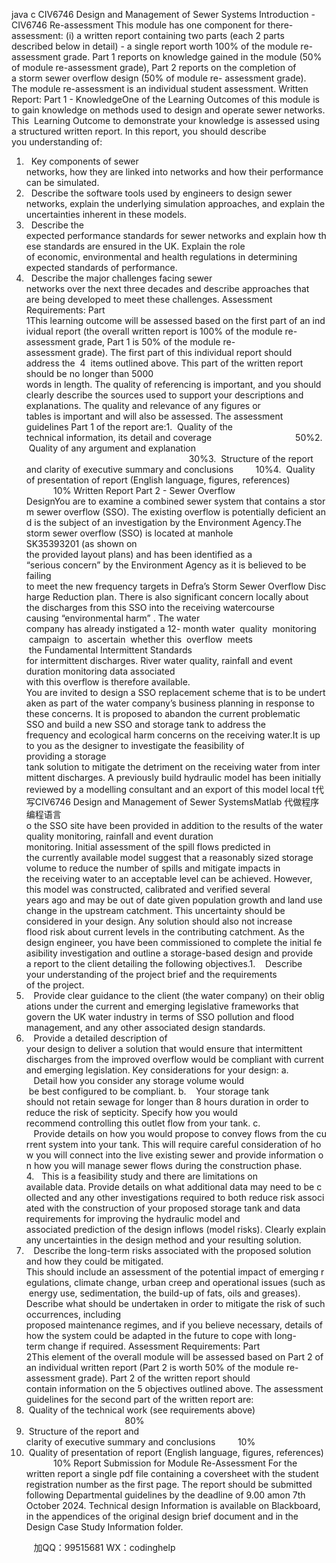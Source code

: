 java c
CIV6746 Design and Management of Sewer Systems
Introduction - CIV6746 Re-assessment
This module has one component for there-assessment:
(i) a written report containing two parts (each 2 parts described below in detail) - a single report worth 100% of the module re-assessment grade.
Part 1 reports on knowledge gained in the module (50% of module re-assessment grade), Part 2 reports on the completion of a storm sewer overflow design (50% of module re- assessment grade).
The module re-assessment is an individual student assessment.
Written Report: Part 1 - KnowledgeOne of the Learning Outcomes of this module is to gain knowledge on methods used to design and operate sewer networks. This  Learning Outcome to demonstrate your knowledge is assessed using a structured written report.
In this report, you should describe you understanding of:
1.   Key components of sewer networks, how they are linked into networks and how their performance can be simulated.
2.   Describe the software tools used by engineers to design sewer networks, explain the underlying simulation approaches, and explain the uncertainties inherent in these models.
3.   Describe the expected performance standards for sewer networks and explain how these standards are ensured in the UK. Explain the role of economic, environmental and health regulations in determining expected standards of performance.
4.   Describe the major challenges facing sewer networks over the next three decades and describe approaches that are being developed to meet these challenges.
Assessment Requirements: Part 1This learning outcome will be assessed based on the first part of an individual report (the overall written report is 100% of the module re-assessment grade, Part 1 is 50% of the module re-assessment grade). The first part of this individual report should address the  4  items outlined above. This part of the written report should be no longer than 5000 words in length. The quality of referencing is important, and you should clearly describe the sources used to support your descriptions and explanations. The quality and relevance of any figures or tables is important and will also be assessed.
The assessment guidelines Part 1 of the report are:1.  Quality of the technical information, its detail and coverage                                  50%2.  Quality of any argument and explanation                                                                   30%3.  Structure of the report and clarity of executive summary and conclusions         10%4.  Quality of presentation of report (English language, figures, references)            10%
Written Report Part 2 - Sewer Overflow DesignYou are to examine a combined sewer system that contains a storm sewer overflow (SSO). The existing overflow is potentially deficient and is the subject of an investigation by the Environment Agency.The storm sewer overflow (SSO) is located at manhole SK35393201 (as shown on the provided layout plans) and has been identified as a “serious concern” by the Environment Agency as it is believed to be failing to meet the new frequency targets in Defra’s Storm Sewer Overflow Discharge Reduction plan.
There is also significant concern locally about the discharges from this SSO into the receiving watercourse causing “environmental harm” . The water company has already instigated a 12- month water  quality  monitoring  campaign  to  ascertain  whether this  overflow  meets  the Fundamental Intermittent Standards for intermittent discharges. River water quality, rainfall and event duration monitoring data associated with this overflow is therefore available.
You are invited to design a SSO replacement scheme that is to be undertaken as part of the water company’s business planning in response to these concerns. It is proposed to abandon the current problematic SSO and build a new SSO and storage tank to address the frequency and ecological harm concerns on the receiving water.It is up to you as the designer to investigate the feasibility of providing a storage tank solution to mitigate the detriment on the receiving water from intermittent discharges. A previously build hydraulic model has been initially reviewed by a modelling consultant and an export of this model local t代 写CIV6746 Design and Management of Sewer SystemsMatlab
代做程序编程语言o the SSO site have been provided in addition to the results of the water quality monitoring, rainfall and event duration monitoring. Initial assessment of the spill flows predicted in the currently available model suggest that a reasonably sized storage volume to reduce the number of spills and mitigate impacts in the receiving water to an acceptable level can be achieved. However, this model was constructed, calibrated and verified several years ago and may be out of date given population growth and land use change in the upstream catchment. This uncertainty should be considered in your design. Any solution should also not increase flood risk about current levels in the contributing catchment. As the design engineer, you have been commissioned to complete the initial feasibility investigation and outline a storage-based design and provide a report to the client detailing the following objectives.1.    Describe your understanding of the project brief and the requirements of the project.
2.    Provide clear guidance to the client (the water company) on their obligations under the current and emerging legislative frameworks that govern the UK water industry in terms of SSO pollution and flood management, and any other associated design standards.
3.    Provide a detailed description of your design to deliver a solution that would ensure that intermittent discharges from the improved overflow would be compliant with current and emerging legislation. Key considerations for your design:
a.    Detail how you consider any storage volume would  be best configured to be compliant.
b.    Your storage tank should not retain sewage for longer than 8 hours duration in order to reduce the risk of septicity. Specify how you would recommend controlling this outlet flow from your tank.
c.    Provide details on how you would propose to convey flows from the current system into your tank. This will require careful consideration of how you will connect into the live existing sewer and provide information on how you will manage sewer flows during the construction phase.
4.   This is a feasibility study and there are limitations on available data. Provide details on what additional data may need to be collected and any other investigations required to both reduce risk associated with the construction of your proposed storage tank and data requirements for improving the hydraulic model and associated prediction of the design inflows (model risks). Clearly explain any uncertainties in the design method and your resulting solution.
5.    Describe the long-term risks associated with the proposed solution and how they could be mitigated. This should include an assessment of the potential impact of emerging regulations, climate change, urban creep and operational issues (such as energy use, sedimentation, the build-up of fats, oils and greases). Describe what should be undertaken in order to mitigate the risk of such occurrences, including proposed maintenance regimes, and if you believe necessary, details of how the system could be adapted in the future to cope with long-term change if required.
Assessment Requirements: Part 2This element of the overall module will be assessed based on Part 2 of an individual written report (Part 2 is worth 50% of the module re-assessment grade). Part 2 of the written report should contain information on the 5 objectives outlined above.
The assessment guidelines for the second part of the written report are:
5.  Quality of the technical work (see requirements above)                                         80%
6.  Structure of the report and clarity of executive summary and conclusions         10%
7.  Quality of presentation of report (English language, figures, references)            10%
Report Submission for Module Re-Assessment
For the written report a single pdf file containing a coversheet with the student registration number as the first page. The report should be submitted following Departmental guidelines by the deadline of 9.00 amon 7th October 2024.
Technical design Information is available on Blackboard, in the appendices of the original
design brief document and in the Design Case Study Information folder.




         
加QQ：99515681  WX：codinghelp
